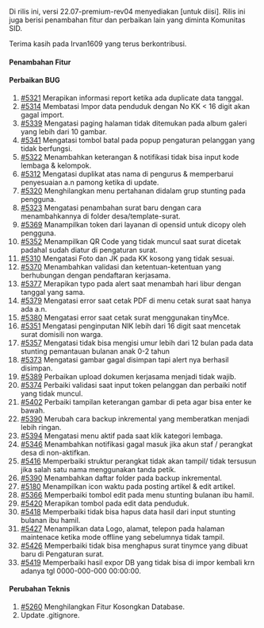 Di rilis ini, versi 22.07-premium-rev04 menyediakan [untuk diisi]. Rilis ini juga berisi penambahan fitur dan perbaikan lain yang diminta Komunitas SID.

Terima kasih pada Irvan1609 yang terus berkontribusi.

#### Penambahan Fitur




#### Perbaikan BUG
1. [#5321](https://github.com/OpenSID/OpenSID/issues/5321) Merapikan informasi report ketika ada duplicate data tanggal.
2. [#5314](https://github.com/OpenSID/OpenSID/issues/5314) Membatasi Impor data penduduk dengan No KK < 16 digit akan gagal import.
3. [#5339](https://github.com/OpenSID/OpenSID/issues/5339) Mengatasi paging halaman tidak ditemukan pada album galeri yang lebih dari 10 gambar.
4. [#5341](https://github.com/OpenSID/OpenSID/issues/5341) Mengatasi tombol batal pada popup pengaturan pelanggan yang tidak berfungsi.
5. [#5322](https://github.com/OpenSID/OpenSID/issues/5322) Menambahkan keterangan & notifikasi tidak bisa input kode lembaga & kelompok.
6. [#5312](https://github.com/OpenSID/OpenSID/issues/5312) Mengatasi duplikat atas nama di pengurus & memperbarui penyesuaian a.n pamong ketika di update.
7. [#5320](https://github.com/OpenSID/OpenSID/issues/5320) Menghilangkan menu pertahanan didalam grup stunting pada pengguna.
8. [#5323](https://github.com/OpenSID/OpenSID/issues/5323) Mengatasi penambahan surat baru dengan cara menambahkannya di folder desa/template-surat.
9. [#5369](https://github.com/OpenSID/OpenSID/issues/5369) Manampilkan token dari layanan di opensid untuk dicopy oleh pengguna.
10. [#5352](https://github.com/OpenSID/OpenSID/issues/5352) Menampilkan QR Code yang tidak muncul saat surat dicetak padahal sudah diatur di pengaturan surat.
11. [#5310](https://github.com/OpenSID/OpenSID/issues/5310) Mengatasi Foto dan JK pada KK kosong yang tidak sesuai.  
12. [#5370](https://github.com/OpenSID/OpenSID/issues/5370) Menambahkan validasi dan ketentuan-ketentuan yang berhubungan dengan pendaftaran kerjasama.
13. [#5377](https://github.com/OpenSID/OpenSID/issues/5377) Merapikan typo pada alert saat menambah hari libur dengan tanggal yang sama.
14. [#5379](https://github.com/OpenSID/OpenSID/issues/5379) Mengatasi error saat cetak PDF di menu cetak surat saat hanya ada a.n.
15. [#5380](https://github.com/OpenSID/OpenSID/issues/5380) Mengatasi error saat cetak surat menggunakan tinyMce.
16. [#5351](https://github.com/OpenSID/OpenSID/issues/5351) Mengatasi penginputan NIK lebih dari 16 digit saat mencetak surat domisili non warga.
17. [#5357](https://github.com/OpenSID/OpenSID/issues/5357) Mengatasi tidak bisa mengisi umur lebih dari 12 bulan pada data stunting pemantauan bulanan anak 0-2 tahun
18. [#5373](https://github.com/OpenSID/OpenSID/issues/5373) Mengatasi gambar gagal disimpan tapi alert nya berhasil disimpan.
19. [#5389](https://github.com/OpenSID/OpenSID/issues/5389) Perbaikan upload dokumen kerjasama menjadi tidak wajib.
20. [#5374](https://github.com/OpenSID/OpenSID/issues/5374) Perbaiki validasi saat input token pelanggan dan perbaiki notif yang tidak muncul.
21. [#5402](https://github.com/OpenSID/OpenSID/issues/5402) Perbaiki tampilan keterangan gambar di peta agar bisa enter ke bawah.
22. [#5390](https://github.com/OpenSID/OpenSID/issues/5390) Merubah cara backup inkremental yang memberatkan menjadi lebih ringan.
23. [#5394](https://github.com/OpenSID/OpenSID/issues/5394) Mengatasi menu aktif pada saat klik kategori lembaga.
24. [#5346](https://github.com/OpenSID/OpenSID/issues/5346) Menambahkan notifikasi gagal masuk jika akun staf / perangkat desa di non-aktifkan.
25. [#5416](https://github.com/OpenSID/OpenSID/issues/5416) Memperbaiki struktur perangkat tidak akan tampil/ tidak tersusun jika salah satu nama menggunakan tanda petik.
26. [#5390](https://github.com/OpenSID/OpenSID/issues/5390) Menambahkan daftar folder pada backup inkremental.
27. [#5180](https://github.com/OpenSID/OpenSID/issues/5180) Menampilkan icon waktu pada posting artikel & edit artikel.
28. [#5366](https://github.com/OpenSID/OpenSID/issues/5366) Memperbaiki tombol edit pada menu stunting bulanan ibu hamil.
29. [#5420](https://github.com/OpenSID/OpenSID/issues/5420) Merapikan tombol pada edit data penduduk.
30. [#5418](https://github.com/OpenSID/OpenSID/issues/5418) Memperbaiki tidak bisa hapus data hasil dari input stunting bulanan ibu hamil.
31. [#5427](https://github.com/OpenSID/OpenSID/issues/5427) Menampilkan data Logo, alamat, telepon pada halaman maintenace ketika mode offline yang sebelumnya tidak tampil.
32. [#5426](https://github.com/OpenSID/OpenSID/issues/5426) Memperbaiki tidak bisa menghapus surat tinymce yang dibuat baru di Pengaturan surat.
33. [#5419](https://github.com/OpenSID/OpenSID/issues/5419) Memperbaiki hasil expor DB yang tidak bisa di impor kembali krn adanya tgl 0000-000-000 00:00:00.
#### Perubahan Teknis
1. [#5260](https://github.com/OpenSID/OpenSID/issues/5260) Menghilangkan Fitur Kosongkan Database.
2. Update .gitignore.
